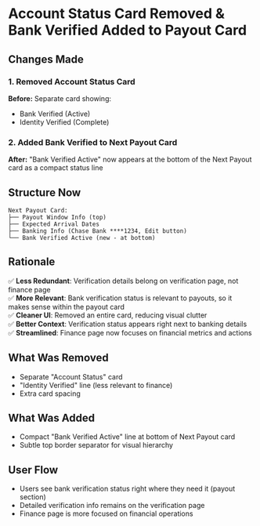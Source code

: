 # Account Status Card Removed & Bank Verified Added to Payout Card

## Changes Made

### 1. Removed Account Status Card
**Before:** Separate card showing:
- Bank Verified (Active)
- Identity Verified (Complete)

### 2. Added Bank Verified to Next Payout Card
**After:** "Bank Verified Active" now appears at the bottom of the Next Payout card as a compact status line

## Structure Now

```
Next Payout Card:
├── Payout Window Info (top)
├── Expected Arrival Dates
├── Banking Info (Chase Bank ****1234, Edit button)
└── Bank Verified Active (new - at bottom)
```

## Rationale

✅ **Less Redundant**: Verification details belong on verification page, not finance page  
✅ **More Relevant**: Bank verification status is relevant to payouts, so it makes sense within the payout card  
✅ **Cleaner UI**: Removed an entire card, reducing visual clutter  
✅ **Better Context**: Verification status appears right next to banking details  
✅ **Streamlined**: Finance page now focuses on financial metrics and actions

## What Was Removed

- Separate "Account Status" card
- "Identity Verified" line (less relevant to finance)
- Extra card spacing

## What Was Added

- Compact "Bank Verified Active" line at bottom of Next Payout card
- Subtle top border separator for visual hierarchy

## User Flow

- Users see bank verification status right where they need it (payout section)
- Detailed verification info remains on the verification page
- Finance page is more focused on financial operations

